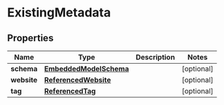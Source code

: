 
# ExistingMetadata

## Properties
Name | Type | Description | Notes
------------ | ------------- | ------------- | -------------
**schema** | [**EmbeddedModelSchema**](EmbeddedModelSchema) |  |  [optional]
**website** | [**ReferencedWebsite**](ReferencedWebsite) |  |  [optional]
**tag** | [**ReferencedTag**](ReferencedTag) |  |  [optional]



